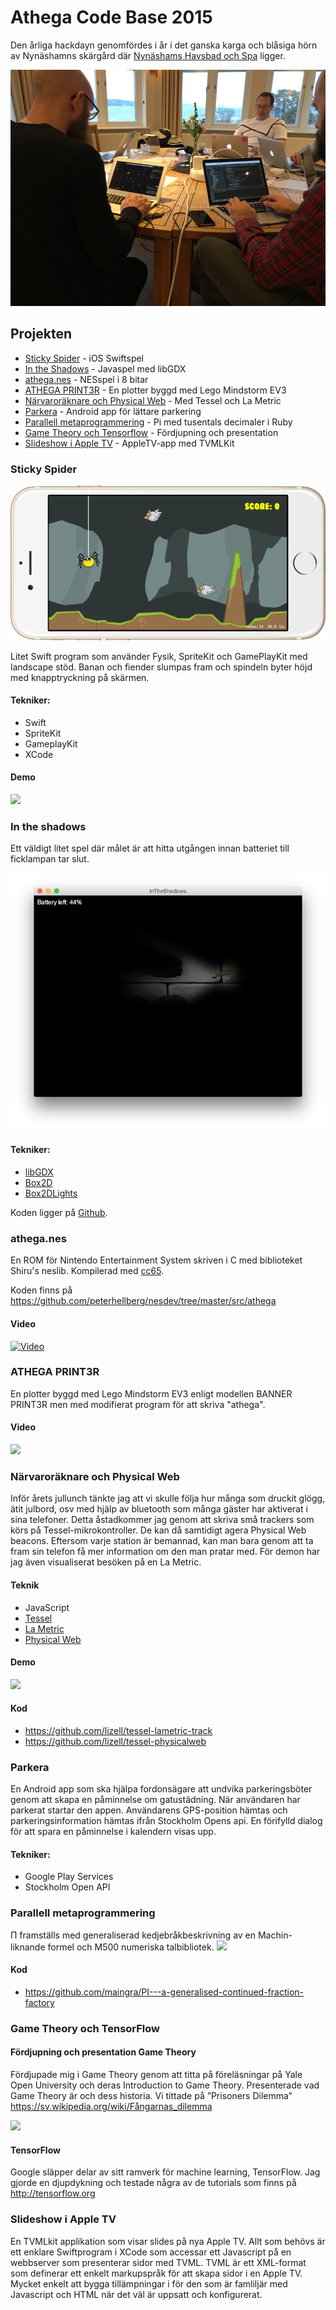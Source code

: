 # Athega Code Base 2015

Den årliga hackdayn genomfördes i år i det ganska karga och blåsiga hörn av Nynäshamns skärgård där <a href="http://www.sodexomeetings.se/nynashavsbad/">Nynäshams Havsbad och Spa</a> ligger. 

<img src="https://raw.githubusercontent.com/athega/acb2015/master/tornet.jpg">

## Projekten

 - <a href="#sticky-spider">Sticky Spider</a> - iOS Swiftspel
 - <a href="#in-the-shadows">In the Shadows</a> - Javaspel med libGDX
 - <a href="#atheganes">athega.nes</a> - NESspel i 8 bitar
 - <a href="#athega-print3r">ATHEGA PRINT3R</a> - En plotter byggd med Lego Mindstorm EV3
 - <a href="#närvaroräknare-och-physical-web">Närvaroräknare och Physical Web</a> - Med Tessel och La Metric
 - <a href="#parkera">Parkera</a> - Android app för lättare parkering
 - <a href="#parallell-metaprogrammering">Parallell metaprogrammering</a> - Pi med tusentals decimaler i Ruby
 - <a href="#game-theory-och-tensorflow">Game Theory och Tensorflow</a> - Fördjupning och presentation
 - <a href="#slideshow-i-apple-tv">Slideshow i Apple TV</a> - AppleTV-app med TVMLKit

### Sticky Spider

<img src="https://raw.githubusercontent.com/athega/acb2015/master/stickyspiderpreview.png">

Litet Swift program som använder Fysik, SpriteKit och GamePlayKit med landscape stöd. Banan och fiender slumpas fram och spindeln byter höjd med knapptryckning på skärmen.

#### Tekniker:

 - Swift
 - SpriteKit
 - GameplayKit
 - XCode

#### Demo
<a href="https://youtu.be/uAOrqWSfsbg"><img src="https://i.ytimg.com/vi/uAOrqWSfsbg/hqdefault.jpg"></a>

### In the shadows

Ett väldigt litet spel där målet är att hitta utgången innan batteriet till ficklampan tar slut.

![In the shadows](in_the_shadows.png) 

#### Tekniker:

 - [libGDX](https://libgdx.badlogicgames.com/)
 - [Box2D](http://box2d.org/)
 - [Box2DLights](https://github.com/libgdx/box2dlights)

Koden ligger på [Github](https://github.com/ragulin/InTheShadows).

### athega.nes

En ROM för Nintendo Entertainment System skriven i C med biblioteket Shiru's neslib. Kompilerad med [cc65](https://cc65.github.io/cc65/).

Koden finns på <https://github.com/peterhellberg/nesdev/tree/master/src/athega>

#### Video

[![Video](https://i.ytimg.com/vi/7Ymu9AEUTDo/hqdefault.jpg)](https://www.youtube.com/watch?v=7Ymu9AEUTDo)

### ATHEGA PRINT3R

En plotter byggd med Lego Mindstorm EV3 enligt modellen BANNER PRINT3R men med modifierat program för att skriva "athega".

#### Video

<a href="https://youtu.be/SBb7P-RoYLU"><img src="https://i.ytimg.com/vi/SBb7P-RoYLU/hqdefault.jpg"></a>

### Närvaroräknare och Physical Web

Inför årets jullunch tänkte jag att vi skulle följa hur många som druckit glögg, ätit julbord, osv med hjälp av bluetooth som många gäster har aktiverat i sina telefoner. Detta åstadkommer jag genom att skriva små trackers som körs på Tessel-mikrokontroller. De kan då samtidigt agera Physical Web beacons. Eftersom varje station är bemannad, kan man bara genom att ta fram sin telefon få mer information om den man pratar med. För demon har jag även visualiserat besöken på en La Metric.

#### Teknik

 - JavaScript
 - [Tessel](https://tessel.io/)
 - [La Metric](https://lametric.com/)
 - [Physical Web](http://google.github.io/physical-web/)

#### Demo

<a href="https://youtu.be/1QNqxcHJ3w8"><img src="https://i.ytimg.com/vi/1QNqxcHJ3w8/hqdefault.jpg"></a>

#### Kod

 - https://github.com/lizell/tessel-lametric-track
 - https://github.com/lizell/tessel-physicalweb

### Parkera

En Android app som ska hjälpa fordonsägare att undvika parkeringsböter genom att skapa en påminnelse om gatustädning. När användaren har parkerat startar den appen. Användarens GPS-position hämtas och parkeringsinformation hämtas ifrån Stockholm Opens api. En förifylld dialog för att spara en påminnelse i kalendern visas upp.

#### Tekniker:

 - Google Play Services
 - Stockholm Open API

### Parallell metaprogrammering

Π framställs med generaliserad kedjebråkbeskrivning av en Machin-liknande formel och M500 numeriska talbibliotek.
<a href="https://github.com/athega/acb2015/blob/master/datascience.md" target="_blank">
<img src="https://cloud.githubusercontent.com/assets/1481275/11237828/4c03e5c8-8de2-11e5-8fdb-6dc0a6499049.png">
</a>
#### Kod

 - https://github.com/maingra/PI---a-generalised-continued-fraction-factory

### Game Theory och TensorFlow

#### Fördjupning och presentation Game Theory

Fördjupade mig i Game Theory genom att titta på föreläsningar på Yale Open University och deras Introduction to Game Theory. Presenterade vad Game Theory är och dess historia. Vi tittade på ”Prisoners Dilemma” https://sv.wikipedia.org/wiki/Fångarnas_dilemma

<img src="http://athega.se/system/uploads/2015/11/prisoner.png"/>

#### TensorFlow

Google släpper delar av sitt ramverk för machine learning, TensorFlow. Jag gjorde en djupdykning och testade några av de tutorials som finns på http://tensorflow.org


### Slideshow i Apple TV

En TVMLkit applikation som visar slides på nya Apple TV. Allt som behövs är ett enklare Swiftprogram i XCode som accessar ett Javascript på en webbserver som presenterar sidor med TVML. TVML är ett XML-format som definerar ett enkelt markupspråk för att skapa sidor i en Apple TV. Mycket enkelt att bygga tillämpningar i för den som är famliljär med Javascript och HTML när det väl är uppsatt och konfigurerat.





